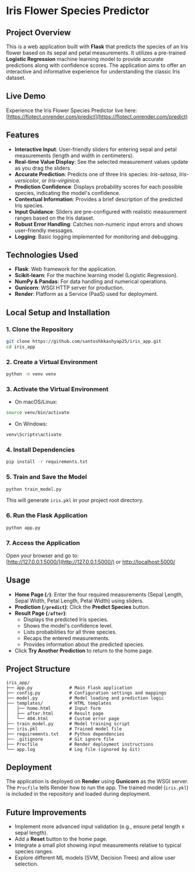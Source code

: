 # Iris Flower Species Predictor

## Project Overview

This is a web application built with **Flask** that predicts the species of an Iris flower based on its sepal and petal measurements. It utilizes a pre-trained **Logistic Regression** machine learning model to provide accurate predictions along with confidence scores. The application aims to offer an interactive and informative experience for understanding the classic Iris dataset.

## Live Demo

Experience the Iris Flower Species Predictor live here:  
[https://flotect.onrender.com/predict](https://flotect.onrender.com/predict)

## Features

- **Interactive Input**: User-friendly sliders for entering sepal and petal measurements (length and width in centimeters).
- **Real-time Value Display**: See the selected measurement values update as you drag the sliders.
- **Accurate Prediction**: Predicts one of three Iris species: *Iris-setosa*, *Iris-versicolor*, or *Iris-virginica*.
- **Prediction Confidence**: Displays probability scores for each possible species, indicating the model's confidence.
- **Contextual Information**: Provides a brief description of the predicted Iris species.
- **Input Guidance**: Sliders are pre-configured with realistic measurement ranges based on the Iris dataset.
- **Robust Error Handling**: Catches non-numeric input errors and shows user-friendly messages.
- **Logging**: Basic logging implemented for monitoring and debugging.

## Technologies Used

- **Flask**: Web framework for the application.
- **Scikit-learn**: For the machine learning model (Logistic Regression).
- **NumPy & Pandas**: For data handling and numerical operations.
- **Gunicorn**: WSGI HTTP server for production.
- **Render**: Platform as a Service (PaaS) used for deployment.

## Local Setup and Installation

### 1. Clone the Repository

```bash
git clone https://github.com/santoshkkashyap25/iris_app.git
cd iris_app
```

### 2. Create a Virtual Environment

```bash
python -m venv venv
```

### 3. Activate the Virtual Environment

- On macOS/Linux:

```bash
source venv/bin/activate
```

- On Windows:

```bash
venv\Scripts\activate
```

### 4. Install Dependencies

```bash
pip install -r requirements.txt
```

### 5. Train and Save the Model

```bash
python train_model.py
```

This will generate `iris.pkl` in your project root directory.

### 6. Run the Flask Application

```bash
python app.py
```

### 7. Access the Application

Open your browser and go to:  
[http://127.0.0.1:5000/](http://127.0.0.1:5000/) or [http://localhost:5000/](http://localhost:5000/)

## Usage

- **Home Page (`/`)**: Enter the four required measurements (Sepal Length, Sepal Width, Petal Length, Petal Width) using sliders.
- **Prediction (`/predict`)**: Click the **Predict Species** button.
- **Result Page (`/after`)**:
  - Displays the predicted Iris species.
  - Shows the model's confidence level.
  - Lists probabilities for all three species.
  - Recaps the entered measurements.
  - Provides information about the predicted species.
- Click **Try Another Prediction** to return to the home page.

## Project Structure

```
iris_app/
├── app.py              # Main Flask application
├── config.py           # Configuration settings and mappings
├── model.py            # Model loading and prediction logic
├── templates/          # HTML templates
│   ├── home.html       # Input form
│   ├── after.html      # Result page
│   └── 404.html        # Custom error page
├── train_model.py      # Model training script
├── iris.pkl            # Trained model file
├── requirements.txt    # Python dependencies
├── .gitignore          # Git ignore file
├── Procfile            # Render deployment instructions
└── app.log             # Log file (ignored by Git)
```

## Deployment

The application is deployed on **Render** using **Gunicorn** as the WSGI server. The `Procfile` tells Render how to run the app. The trained model (`iris.pkl`) is included in the repository and loaded during deployment.

## Future Improvements

- Implement more advanced input validation (e.g., ensure petal length ≤ sepal length).
- Add a **Reset** button to the home page.
- Integrate a small plot showing input measurements relative to typical species ranges.
- Explore different ML models (SVM, Decision Trees) and allow user selection.